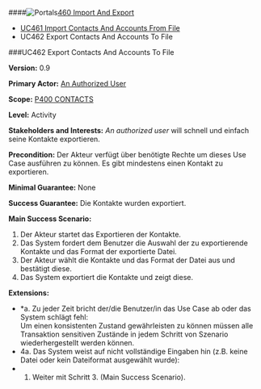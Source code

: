 ####![Portals](https://raw.github.com/massiveart/sulu-docs/master/use-cases/images/package-contacts.png)[460 Import And Export](https://github.com/massiveart/sulu-docs/tree/master/use-cases/p400/p460 "460 Import And Export")
 
* [UC461 Import Contacts And Accounts From File](https://github.com/massiveart/sulu-docs/tree/master/use-cases/p400/p460/UC462.md "UC462 Import Contacts And Accounts From File")
* UC462 Export Contacts And Accounts To File

###UC462 Export Contacts And Accounts To File

**Version:** 0.9
 
**Primary Actor:** [An Authorized User](https://github.com/massiveart/sulu-docs/tree/master/use-cases/actors.md "Actors") 

**Scope:** [P400 CONTACTS](https://github.com/massiveart/sulu-docs/tree/master/use-cases/p400-contacts "400 CONTACTS")

**Level:** Activity

**Stakeholders and Interests:** *An authorized user* will schnell und einfach seine Kontakte exportieren. 
 
**Precondition:** Der Akteur verfügt über benötigte Rechte um dieses Use Case ausführen zu können. Es gibt mindestens einen Kontakt zu exportieren.

**Minimal Guarantee:** None

**Success Guarantee:** Die Kontakte wurden exportiert.

**Main Success Scenario:** 

1. Der Akteur startet das Exportieren der Kontakte.
2. Das System fordert dem Benutzer die Auswahl der zu exportierende Kontakte und das Format der exportierte Datei.
3. Der Akteur wählt die Kontakte und das Format der Datei aus und bestätigt diese.
4. Das System exportiert die Kontakte und zeigt diese.
 
**Extensions:**
* *a. Zu jeder Zeit bricht der/die Benutzer/in das Use Case ab oder das System schlägt fehl:	
Um einen konsistenten Zustand gewährleisten zu können müssen alle Transaktion sensitiven Zustände in jedem Schritt von Szenario wiederhergestellt werden können.
* 4a. Das System weist auf nicht vollständige Eingaben hin (z.B. keine Datei oder kein Dateiformat ausgewählt wurde):
 * 1. Weiter mit Schritt 3. (Main Success Scenario).